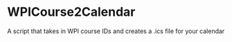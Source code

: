 # WPICourse2Calendar
A script that takes in WPI course IDs and creates a .ics file for your calendar
